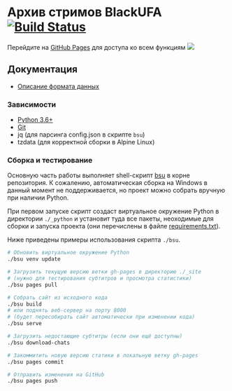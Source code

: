 # Архив стримов BlackUFA [![Build Status](https://jenkins.thedrhax.pw/job/BlackSilverUfa/badge/icon)](https://jenkins.thedrhax.pw/job/BlackSilverUfa/)

Перейдите на [GitHub Pages](https://blackufa.thedrhax.pw) для доступа ко всем функциям ![](https://static-cdn.jtvnw.net/emoticons/v1/81274/1.0)

## Документация

* [Описание формата данных](data/README.md)

### Зависимости

* [Python 3.6+](https://www.python.org/)
* [Git](https://git-scm.com/)
* jq (для парсинга config.json в скрипте `bsu`)
* tzdata (для корректной сборки в Alpine Linux)

### Сборка и тестирование

Основную часть работы выполняет shell-скрипт [bsu](./bsu) в корне репозитория. К сожалению, автоматическая сборка на Windows в данный момент не поддерживается, но проект можно собрать вручную при наличии Python.

При первом запуске скрипт создаст виртуальное окружение Python в директории `./_python` и установит туда все пакеты, неоходимые для сборки и запуска проекта (они перечислены в файле [requirements.txt](./requirements.txt)).

Ниже приведены примеры использования скрипта `./bsu`.

```bash
# Обновить виртуальное окружение Python
./bsu venv update

# Загрузить текущую версию ветки gh-pages в директорию ./_site
# (нужно для тестирования субтитров и просмотра статистики)
./bsu pages pull

# Собрать сайт из исходного кода
./bsu build
# или поднять веб-сервер на порту 8000
# (будет пересобирать сайт автоматически при изменении кода)
./bsu serve

# Загрузить недостающие субтитры (если они ещё доступны)
./bsu download-chats

# Закоммитить новую версию статики в локальную ветку gh-pages
./bsu pages commit

# Отправить изменения на GitHub
./bsu pages push
```
